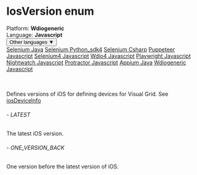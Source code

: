 # IosVersion enum
<div class='platform-bar-container-div'><div class='platform-bar-div'>Platform:  <b> Wdiogeneric</b>
</div><div class='platform-bar-div'>Language: <b>Javascript</b></div><div class='dropdown-button-container-div'><button class='sdk-language-dropdown-button'>Other languages ▼</button><div class='dropdown-content'>
<a href='../../selenium/java/iosversion'>Selenium Java</a>
<a href='../../selenium/python_sdk4/iosversion'>Selenium Python_sdk4</a>
<a href='../../selenium/csharp/iosversion'>Selenium Csharp</a>
<a href='../../puppeteer/javascript/iosversion'>Puppeteer Javascript</a>
<a href='../../selenium4/javascript/iosversion'>Selenium4 Javascript</a>
<a href='../../wdio4/javascript/iosversion'>Wdio4 Javascript</a>
<a href='../../playwright/javascript/iosversion'>Playwright Javascript</a>
<a href='../../nightwatch/javascript/iosversion'>Nightwatch Javascript</a>
<a href='../../protractor/javascript/iosversion'>Protractor Javascript</a>
<a href='../../appium/java/iosversion'>Appium Java</a>
<a href='../../wdiogeneric/javascript/iosversion'>Wdiogeneric Javascript</a>
</div></div><br /><br /></div>

Defines versions of iOS for defining devices for Visual Grid. See [iosDeviceInfo](./iosdeviceinfo#iosdeviceinfo-method) 
###### - LATEST 
 The latest iOS version. 
 ###### - ONE_VERSION_BACK 
 One version before the latest version of iOS. 
 
